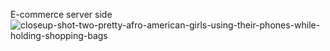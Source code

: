 E-commerce server side
![closeup-shot-two-pretty-afro-american-girls-using-their-phones-while-holding-shopping-bags](https://user-images.githubusercontent.com/102425003/215322685-270c0503-fdd5-40bd-b29d-f5d5a649b055.jpg)
